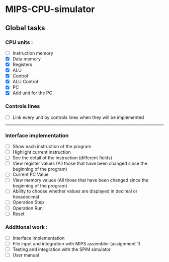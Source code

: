 # MIPS-CPU-simulator
## Global tasks
### CPU units :
- [ ] Instruction memory
- [x] Data memory
- [x] Registers
- [x] ALU
- [x] Control
- [x] ALU Control
- [x] PC
- [x] Add unit for the PC

### Controls lines

- [ ] Link every unit by controls lines when they will be implemented

---
### Interface implementation

- [ ] Show each instruction of the program
- [ ] Highlight current instruction
- [ ] See the detail of the instruction (different fields)
- [ ] View register values (All those that have been changed since the beginning of the program)
- [ ] Current PC Value
- [ ] View memory values (All those that have been changed since the beginning of the program)
- [ ] Ability to choose whether values are displayed in decimal or hexadecimal
- [ ] Operation Step
- [ ] Operation Run
- [ ] Reset

### Additional work :

- [ ] Interface implementation
- [ ] File input and integration with MIPS assembler (assignment 1)
- [ ] Testing and integration with the SPIM simulator
- [ ] User manual